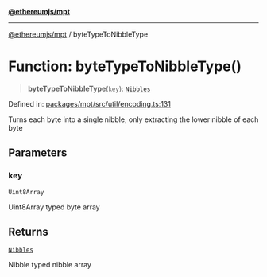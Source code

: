 [**@ethereumjs/mpt**](../README.md)

***

[@ethereumjs/mpt](../README.md) / byteTypeToNibbleType

# Function: byteTypeToNibbleType()

> **byteTypeToNibbleType**(`key`): [`Nibbles`](../type-aliases/Nibbles.md)

Defined in: [packages/mpt/src/util/encoding.ts:131](https://github.com/Dargon789/ethereumjs-monorepo/blob/master/packages/mpt/src/util/encoding.ts#L131)

Turns each byte into a single nibble, only extracting the lower nibble of each byte

## Parameters

### key

`Uint8Array`

Uint8Array typed byte array

## Returns

[`Nibbles`](../type-aliases/Nibbles.md)

Nibble typed nibble array
